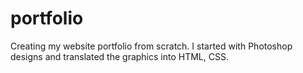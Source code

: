 # portfolio
Creating my website portfolio from scratch. I started with Photoshop designs and translated the graphics into HTML, CSS.
